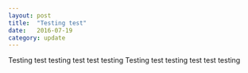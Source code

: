 ```yaml
---
layout: post
title:  "Testing test"
date:   2016-07-19
category: update
---
```


Testing test testing test test testing Testing test testing test test testing
